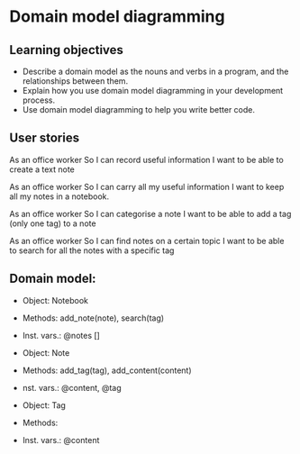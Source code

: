 # Domain model diagramming

## Learning objectives

* Describe a domain model as the nouns and verbs in a program, and the relationships between them.
* Explain how you use domain model diagramming in your development process.
* Use domain model diagramming to help you write better code.

## User stories

As an office worker
So I can record useful information
I want to be able to create a text note

As an office worker
So I can carry all my useful information
I want to keep all my notes in a notebook.

As an office worker
So I can categorise a note
I want to be able to add a tag (only one tag) to a note

As an office worker
So I can find notes on a certain topic
I want to be able to search for all the notes with a specific tag


## Domain model: 

* Object: Notebook   
* Methods: add_note(note), search(tag) 
* Inst. vars.: @notes []

* Object: Note  
* Methods: add_tag(tag), add_content(content) 
* nst. vars.: @content, @tag

* Object: Tag  
* Methods:  
* Inst. vars.: @content